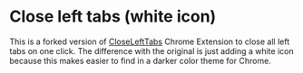 # Close left tabs (white icon)
This is a forked version of [CloseLeftTabs](https://github.com/Zohaib-Amir/CloseLeftTabs) Chrome Extension to close all left tabs on one click.
The difference with the original is just adding a white icon because this makes easier to find in a darker color theme for Chrome.
